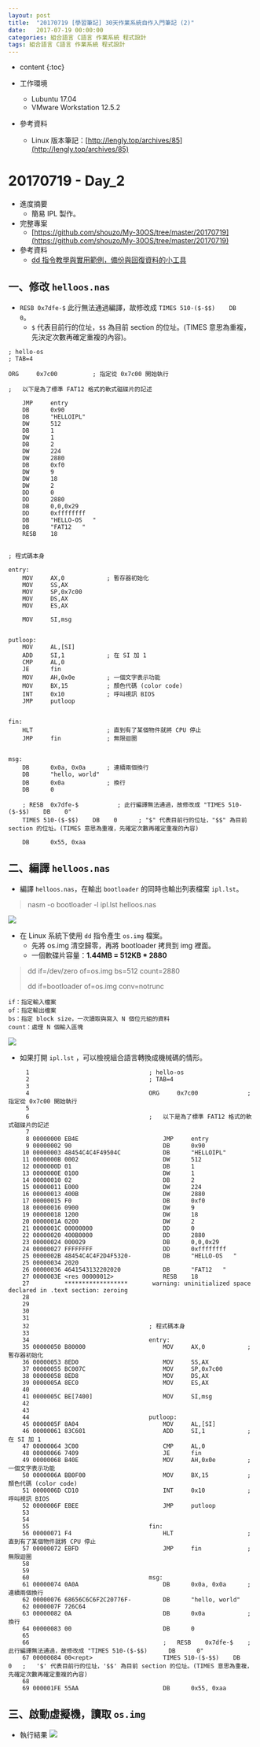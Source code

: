 ```yaml
---
layout: post
title:  "20170719 [學習筆記] 30天作業系統自作入門筆記 (2)"
date:   2017-07-19 00:00:00
categories: 組合語言 C語言 作業系統 程式設計
tags: 組合語言 C語言 作業系統 程式設計
---
```



* content
{:toc}


* 工作環境
    * Lubuntu 17.04
    * VMware Workstation 12.5.2
* 參考資料
    * Linux 版本筆記：[http://lengly.top/archives/85](http://lengly.top/archives/85)


# 20170719 - Day_2
* 進度摘要
    * 簡易 IPL 製作。
* 完整專案
    * [https://github.com/shouzo/My-30OS/tree/master/20170719](https://github.com/shouzo/My-30OS/tree/master/20170719)
* 參考資料
    * [dd 指令教學與實用範例，備份與回復資料的小工具](https://blog.gtwang.org/linux/dd-command-examples/)


## 一、修改 `helloos.nas`
* `RESB	0x7dfe-$` 此行無法通過編譯，故修改成 `TIMES 510-($-$$)    DB    0`。
    * `$` 代表目前行的位址，`$$` 為目前 section 的位址。(TIMES 意思為重複，先決定次數再確定重複的內容)。


```
; hello-os
; TAB=4

ORG		0x7c00			; 指定從 0x7c00 開始執行

;   以下是為了標準 FAT12 格式的軟式磁碟片的記述

    JMP		entry
    DB		0x90
    DB		"HELLOIPL"		
    DW		512				
    DB		1				
    DW		1				
    DB		2				
    DW		224				
    DW		2880			
    DB		0xf0			
    DW		9				
    DW		18				
    DW		2				
    DD		0				
    DD		2880			
    DB		0,0,0x29		
    DD		0xffffffff		
    DB		"HELLO-OS   "	
    DB		"FAT12   "		
    RESB	18				


; 程式碼本身

entry:
    MOV		AX,0			; 暫存器初始化
    MOV		SS,AX
    MOV		SP,0x7c00
    MOV		DS,AX
    MOV		ES,AX

    MOV		SI,msg


putloop:
    MOV		AL,[SI]
    ADD		SI,1			; 在 SI 加 1
    CMP		AL,0
    JE		fin
    MOV		AH,0x0e			; 一個文字表示功能
    MOV		BX,15			; 顏色代碼 (color code)
    INT		0x10			; 呼叫視訊 BIOS
    JMP		putloop


fin:
    HLT						; 直到有了某個物件就將 CPU 停止
    JMP		fin				; 無限迴圈


msg:
    DB		0x0a, 0x0a		; 連續兩個換行
    DB		"hello, world"
    DB		0x0a			; 換行 
    DB		0

    ; RESB	0x7dfe-$	       ; 此行編譯無法通過，故修改成 "TIMES 510-($-$$)    DB    0"
    TIMES 510-($-$$)    DB    0      ; "$" 代表目前行的位址，"$$" 為目前 section 的位址。(TIMES 意思為重複，先確定次數再確定重複的內容)

    DB		0x55, 0xaa
```


## 二、編譯 `helloos.nas`
* 編譯 `helloos.nas`，在輸出 `bootloader` 的同時也輸出列表檔案 `ipl.lst`。

> nasm -o bootloader -l ipl.lst helloos.nas

![](https://i.imgur.com/KfOYHIM.png)


* 在 Linux 系統下使用 `dd` 指令產生 `os.img` 檔案。
	* 先將 os.img 清空歸零，再將 bootloader 拷貝到 img 裡面。
	* 一個軟碟片容量：**1.44MB = 512KB * 2880**

> dd if=/dev/zero of=os.img bs=512 count=2880
> 
> dd if=bootloader of=os.img conv=notrunc

```
if：指定輸入檔案
of：指定輸出檔案
bs：指定 block size，一次讀取與寫入 N 個位元組的資料
count：處理 N 個輸入區塊
```

![](https://i.imgur.com/FEgqu6y.png)

* 如果打開 `ipl.lst` ，可以檢視組合語言轉換成機械碼的情形。

```
     1                                  ; hello-os
     2                                  ; TAB=4
     3                                  
     4                                  ORG		0x7c00			    ;   指定從 0x7c00 開始執行
     5                                  
     6                                  ;   以下是為了標準 FAT12 格式的軟式磁碟片的記述
     7                                  
     8 00000000 EB4E                        JMP		entry
     9 00000002 90                          DB		0x90
    10 00000003 48454C4C4F49504C            DB		"HELLOIPL"		
    11 0000000B 0002                        DW		512				
    12 0000000D 01                          DB		1				
    13 0000000E 0100                        DW		1				
    14 00000010 02                          DB		2				
    15 00000011 E000                        DW		224				
    16 00000013 400B                        DW		2880			
    17 00000015 F0                          DB		0xf0			
    18 00000016 0900                        DW		9				
    19 00000018 1200                        DW		18				
    20 0000001A 0200                        DW		2				
    21 0000001C 00000000                    DD		0				
    22 00000020 400B0000                    DD		2880			
    23 00000024 000029                      DB		0,0,0x29		
    24 00000027 FFFFFFFF                    DD		0xffffffff		
    25 0000002B 48454C4C4F2D4F5320-         DB		"HELLO-OS   "	
    25 00000034 2020               
    26 00000036 4641543132202020            DB		"FAT12   "		
    27 0000003E <res 00000012>              RESB	18				
    27          ******************       warning: uninitialized space declared in .text section: zeroing
    28                                  
    29                                  
    30                                  
    31                                  
    32                                  ; 程式碼本身
    33                                  
    34                                  entry:
    35 00000050 B80000                      MOV		AX,0			;   暫存器初始化
    36 00000053 8ED0                        MOV		SS,AX
    37 00000055 BC007C                      MOV		SP,0x7c00
    38 00000058 8ED8                        MOV		DS,AX
    39 0000005A 8EC0                        MOV		ES,AX
    40                                  
    41 0000005C BE[7400]                    MOV		SI,msg
    42                                  
    43                                  
    44                                  putloop:
    45 0000005F 8A04                        MOV		AL,[SI]
    46 00000061 83C601                      ADD		SI,1			;   在 SI 加 1
    47 00000064 3C00                        CMP		AL,0
    48 00000066 7409                        JE		fin
    49 00000068 B40E                        MOV		AH,0x0e			;   一個文字表示功能
    50 0000006A BB0F00                      MOV		BX,15			;   顏色代碼 (color code)
    51 0000006D CD10                        INT		0x10			;   呼叫視訊 BIOS
    52 0000006F EBEE                        JMP		putloop
    53                                  
    54                                  
    55                                  fin:
    56 00000071 F4                          HLT						;   直到有了某個物件就將 CPU 停止
    57 00000072 EBFD                        JMP		fin				;   無限迴圈
    58                                  
    59                                  
    60                                  msg:
    61 00000074 0A0A                        DB		0x0a, 0x0a		;   連續兩個換行
    62 00000076 68656C6C6F2C20776F-         DB		"hello, world"
    62 0000007F 726C64             
    63 00000082 0A                          DB		0x0a			;   換行 
    64 00000083 00                          DB		0
    65                                  
    66                                      ;   RESB	0x7dfe-$	;   此行編譯無法通過，故修改成 "TIMES 510-($-$$)      DB      0"
    67 00000084 00<rept>                    TIMES 510-($-$$)    DB      0   ;   '$' 代表目前行的位址，'$$' 為目前 section 的位址。(TIMES 意思為重複，先確定次數再確定重複的內容)
    68                                  
    69 000001FE 55AA                        DB		0x55, 0xaa
```




## 三、啟動虛擬機，讀取 `os.img`
* 執行結果
![](https://i.imgur.com/ZwHRrHj.png)



